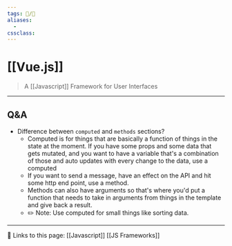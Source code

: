 ```yaml
---
tags: 📝/🌱
aliases:
  -
cssclass:
---
```


# [[Vue.js]]

> A [[Javascript]] Framework for User Interfaces
---

## Q&A

- Difference between `computed` and `methods` sections?
	- Computed is for things that are basically a function of things in the state at the moment. If you have some props and some data that gets mutated, and you want to have a variable that's a combination of those and auto updates with every change to the data, use a computed
	- If you want to send a message, have an effect on the API and hit some http end point, use a method.
	- Methods can also have arguments so that's where you'd put a function that needs to take in arguments from things in the template and give back a result.
	- ✏️ Note: Use computed for small things like sorting data.


---

🔗 Links to this page:
[[Javascript]]
[[JS Frameworks]]


